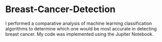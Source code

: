 # Breast-Cancer-Detection
I performed a comparative analysis of machine learning classification algorithms to determine which one would be most accurate in detecting breast cancer. My code was implemented using the Jupiter Notebook.
